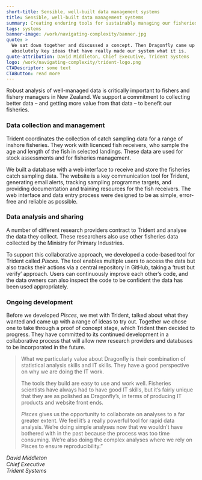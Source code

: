 ```yaml
---
short-title: Sensible, well-built data management systems
title: Sensible, well-built data management systems
summary: Creating enduring tools for sustainably managing our fisheries
tags: systems
banner-image: /work/navigating-complexity/banner.jpg
quote: >
  We sat down together and discussed a concept. Then Dragonfly came up with some
  absolutely key ideas that have really made our system what it is.
quote-attribution: David Middleton, Chief Executive, Trident Systems
logo: /work/navigating-complexity/trident-logo.png
CTADescriptor: some text
CTAButton: read more
---
```


Robust analysis of well-managed data is critically important to fishers and
fishery managers in New Zealand. We support a commitment to collecting better
data – and getting more value from that data – to benefit our fisheries.

<!--more-->

### Data collection and management

Trident coordinates the collection of catch sampling data for a range of inshore fisheries. They work with licenced fish receivers, who sample the age and length of the fish in selected landings. These data are used for stock assessments and for fisheries management.

We built a database with a web interface to receive and store the fisheries catch sampling data. The website is a key communication tool for Trident, generating email alerts, tracking sampling programme targets, and providing documentation and training resources for the fish receivers. The web interface and data entry process were designed to be as simple, error-free and reliable as possible.

### Data analysis and sharing

A number of different research providers contract to Trident and analyse the data they collect. These researchers also use other fisheries data collected by the Ministry for Primary Industries.

To support this collaborative approach, we developed a code-based tool for Trident called <i>Pisces</i>. The tool enables multiple users to access the data but also tracks their actions via a central repository in GitHub, taking a ‘trust but verify’ approach. Users can continuously improve each other’s code, and the data owners can also inspect the code to be confident the data has been used appropriately.

### Ongoing development

Before we developed <i>Pisces</i>, we met with Trident, talked about what they wanted and came up with a range of ideas to try out. Together we chose one to take through a proof of concept stage, which Trident then decided to progress. They have committed to its continued development in a collaborative process that will allow new research providers and databases to be incorporated in the future.

> What we particularly value about Dragonfly is their combination of statistical analysis skills and IT skills. They have a good perspective on why we are doing the IT work.
>
> The tools they build are easy to use and work well. Fisheries scientists have always had to have good IT skills, but it’s fairly unique that they are as polished as Dragonfly’s, in terms of producing IT products and website front ends.
>
> <i>Pisces</i> gives us the opportunity to collaborate on analyses to a far greater extent. We feel it’s a really powerful tool for rapid data analysis. We’re doing simple analyses now that we wouldn’t have bothered with in the past because the process was too time consuming. We’re also doing the complex analyses where we rely on Pisces to ensure reproducibility.”

<cite>David Middleton<br />
Chief Executive<br />
Trident Systems
</cite>
